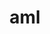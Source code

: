 ---
title: "aml"
layout: cache
categories: [package, develop-2023-10-08]
meta: {"versions": ["0.2.1"], "compilers": ["cce@=15.0.1", "gcc@=11.4.0", "gcc@=9.4.0", "oneapi@=2023.2.1"], "oss": ["rhel8", "ubuntu20.04"], "platforms": ["linux"], "targets": ["aarch64", "ppc64le", "x86_64_v3", "zen4"], "stacks": ["e4s", "e4s-arm", "e4s-cray-rhel", "e4s-oneapi", "e4s-power", "root"], "num_specs": 6, "num_specs_by_stack": {"root": 6, "e4s-cray-rhel": 1, "e4s-arm": 1, "e4s-power": 1, "e4s": 1, "e4s-oneapi": 2}}
spec_details: [{"hash": "djww37ddmkj6nxppawcxtx72srrrpxn4", "compiler": "cce@=15.0.1", "versions": ["0.2.1"], "os": "rhel8", "platform": "linux", "target": "zen4", "variants": ["build_system=autotools", "~cuda", "~hip", "hip-platform=none", "+hwloc", "~opencl", "~ze"], "stacks": ["root", "e4s-cray-rhel"], "size": "-", "tarball": "https://binaries.spack.io/releases/develop-2023-10-08/build_cache/linux-rhel8-zen4/cce-15.0.1/aml-0.2.1/linux-rhel8-zen4-cce-15.0.1-aml-0.2.1-djww37ddmkj6nxppawcxtx72srrrpxn4.spack"}, {"hash": "dxfhzncuvnaiohg63awb4jqtuanvjpuw", "compiler": "gcc@=11.4.0", "versions": ["0.2.1"], "os": "ubuntu20.04", "platform": "linux", "target": "aarch64", "variants": ["build_system=autotools", "~cuda", "~hip", "hip-platform=none", "+hwloc", "~opencl", "~ze"], "stacks": ["e4s-arm", "root"], "size": "-", "tarball": "https://binaries.spack.io/releases/develop-2023-10-08/build_cache/linux-ubuntu20.04-aarch64/gcc-11.4.0/aml-0.2.1/linux-ubuntu20.04-aarch64-gcc-11.4.0-aml-0.2.1-dxfhzncuvnaiohg63awb4jqtuanvjpuw.spack"}, {"hash": "ivufmx6v7xmv3v5i5anenwfx4wrg4eym", "compiler": "gcc@=9.4.0", "versions": ["0.2.1"], "os": "ubuntu20.04", "platform": "linux", "target": "ppc64le", "variants": ["build_system=autotools", "~cuda", "~hip", "hip-platform=none", "+hwloc", "~opencl", "~ze"], "stacks": ["root", "e4s-power"], "size": "-", "tarball": "https://binaries.spack.io/releases/develop-2023-10-08/build_cache/linux-ubuntu20.04-ppc64le/gcc-9.4.0/aml-0.2.1/linux-ubuntu20.04-ppc64le-gcc-9.4.0-aml-0.2.1-ivufmx6v7xmv3v5i5anenwfx4wrg4eym.spack"}, {"hash": "ssuzmk4jakv77ybf7x7ws7ey3dx6jjzc", "compiler": "gcc@=11.4.0", "versions": ["0.2.1"], "os": "ubuntu20.04", "platform": "linux", "target": "x86_64_v3", "variants": ["build_system=autotools", "~cuda", "~hip", "hip-platform=none", "+hwloc", "~opencl", "~ze"], "stacks": ["root", "e4s"], "size": "-", "tarball": "https://binaries.spack.io/releases/develop-2023-10-08/build_cache/linux-ubuntu20.04-x86_64_v3/gcc-11.4.0/aml-0.2.1/linux-ubuntu20.04-x86_64_v3-gcc-11.4.0-aml-0.2.1-ssuzmk4jakv77ybf7x7ws7ey3dx6jjzc.spack"}, {"hash": "rwueyiepkqxvpxld3cgifgmevlenbi6b", "compiler": "oneapi@=2023.2.1", "versions": ["0.2.1"], "os": "ubuntu20.04", "platform": "linux", "target": "x86_64_v3", "variants": ["build_system=autotools", "~cuda", "~hip", "hip-platform=none", "+hwloc", "~opencl", "+ze"], "stacks": ["e4s-oneapi", "root"], "size": "-", "tarball": "https://binaries.spack.io/releases/develop-2023-10-08/build_cache/linux-ubuntu20.04-x86_64_v3/oneapi-2023.2.1/aml-0.2.1/linux-ubuntu20.04-x86_64_v3-oneapi-2023.2.1-aml-0.2.1-rwueyiepkqxvpxld3cgifgmevlenbi6b.spack"}, {"hash": "jts3zb7j4r67ha7jensud432n7h46gxj", "compiler": "oneapi@=2023.2.1", "versions": ["0.2.1"], "os": "ubuntu20.04", "platform": "linux", "target": "x86_64_v3", "variants": ["build_system=autotools", "~cuda", "~hip", "hip-platform=none", "+hwloc", "~opencl", "~ze"], "stacks": ["e4s-oneapi", "root"], "size": "-", "tarball": "https://binaries.spack.io/releases/develop-2023-10-08/build_cache/linux-ubuntu20.04-x86_64_v3/oneapi-2023.2.1/aml-0.2.1/linux-ubuntu20.04-x86_64_v3-oneapi-2023.2.1-aml-0.2.1-jts3zb7j4r67ha7jensud432n7h46gxj.spack"}]
---